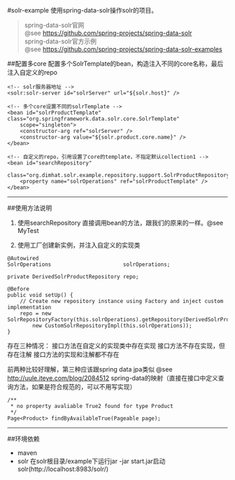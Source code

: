 #solr-example
使用spring-data-solr操作solr的项目。

> spring-data-solr官网<br/>
> @see https://github.com/spring-projects/spring-data-solr<br/>
> spring-data-solr官方示例<br/>
> @see https://github.com/spring-projects/spring-data-solr-examples<br/>



##配置多core
配置多个SolrTemplate的bean，构造注入不同的core名称，最后注入自定义的repo
```
<!-- solr服务器地址 -->
<solr:solr-server id="solrServer" url="${solr.host}" />

<!-- 多个core设置不同的solrTemplate -->
<bean id="solrProductTemplate" class="org.springframework.data.solr.core.SolrTemplate"
	scope="singleton">
	<constructor-arg ref="solrServer" />
	<constructor-arg value="${solr.product.core.name}" />
</bean>

<!-- 自定义的repo，引用设置了core的template，不指定默认collection1 -->
<bean id="searchRepository"
	class="org.dimhat.solr.example.repository.support.SolrProductRepository">
	<property name="solrOperations" ref="solrProductTemplate" />
</bean>
```

***

##使用方法说明
1. 使用searchRepository
直接调用bean的方法，跟我们的原来的一样。@see MyTest

2. 使用工厂创建新实例，并注入自定义的实现类
```
@Autowired
SolrOperations                       solrOperations;

private DerivedSolrProductRepository repo;

@Before
public void setUp() {
    // Create new repository instance using Factory and inject custom implementation
    repo = new SolrRepositoryFactory(this.solrOperations).getRepository(DerivedSolrProductRepository.class,
        new CustomSolrRepositoryImpl(this.solrOperations));
}
```

存在三种情况：
接口方法在自定义的实现类中存在实现
接口方法不存在实现，但存在注解
接口方法的实现和注解都不存在

前两种比较好理解，第三种应该跟spring data jpa类似 @see http://uule.iteye.com/blog/2084512
spring-data的映射（直接在接口中定义查询方法，如果是符合规范的，可以不用写实现）

```
/**
 * no property avaliable True2 found for type Product
 */
Page<Product> findByAvailableTrue(Pageable page);
```

***

##环境依赖
* maven
* solr 在solr根目录/example下运行jar -jar start.jar启动solr(http://localhost:8983/solr/)
